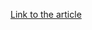 [Link to the article](https://blog.sekoia.io/stealc-a-copycat-of-vidar-and-raccoon-infostealers-gaining-in-popularity-part-1/)

